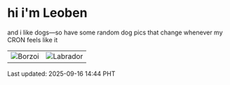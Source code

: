# hi i'm Leoben

and i like dogs—so have some random dog pics that change whenever my CRON feels like it

|  |  |
|--------|----------|
| ![Borzoi](https://random-dog-vercel.vercel.app/api/random-borzoi?v=1758005052) | ![Labrador](https://random-dog-vercel.vercel.app/api/random-labrador?v=1758005052) |

Last updated: 2025-09-16 14:44 PHT
